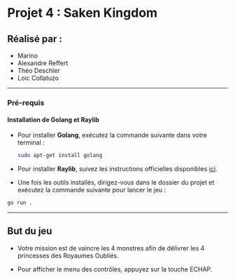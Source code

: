 # Projet 4 : Saken Kingdom

## Réalisé par :
- Marino
- Alexandre Reffert
- Théo Deschler
- Loic Collatuzo

---

### Pré-requis

#### Installation de Golang et Raylib

- Pour installer **Golang**, exécutez la commande suivante dans votre terminal :
  ```bash
  sudo apt-get install golang
- Pour installer **Raylib**, suivez les instructions officielles disponibles [ici](https://github.com/raysan5/raylib).


- Une fois les outils installés, dirigez-vous dans le dossier du projet et exécutez la commande suivante pour lancer le jeu :
```bash
go run . 
``` 
---

 ## But du jeu
- Votre mission est de vaincre les 4 monstres afin de délivrer les 4 princesses des Royaumes Oubliés.

- Pour afficher le menu des contrôles, appuyez sur la touche ECHAP.
